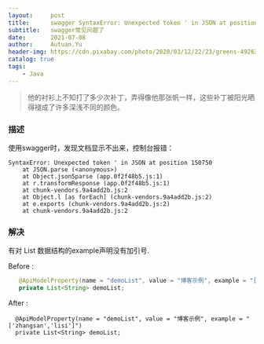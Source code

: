 ```yaml
---
layout:     post
title:      swagger SyntaxError: Unexpected token ' in JSON at position 150750
subtitle:   swagger常见问题了
date:       2021-07-08
author:     Autuan.Yu
header-img: https://cdn.pixabay.com/photo/2020/03/12/22/23/greens-4926370_960_720.jpg
catalog: true
tags:
    - Java
---
```

> 他的衬衫上不知打了多少次补丁，弄得像他那张帆一样，这些补丁被阳光晒得褪成了许多深浅不同的颜色。

### 描述
使用swagger时，发现文档显示不出来，控制台报错：
````
SyntaxError: Unexpected token ' in JSON at position 150750
    at JSON.parse (<anonymous>)
    at Object.json5parse (app.0f2f48b5.js:1)
    at r.transformResponse (app.0f2f48b5.js:1)
    at chunk-vendors.9a4add2b.js:2
    at Object.l [as forEach] (chunk-vendors.9a4add2b.js:2)
    at e.exports (chunk-vendors.9a4add2b.js:2)
    at chunk-vendors.9a4add2b.js:2
````

### 解决
有对 List<String> 数据结构的example声明没有加引号.  
 
Before :  
```` Java
   @ApiModelProperty(name = "demoList", value = "博客示例", example = "[zhangsan,lisi]")
   private List<String> demoList;
````
  
After :
````
  @ApiModelProperty(name = "demoList", value = "博客示例", example = "['zhangsan','lisi']")
  private List<String> demoList;
````

